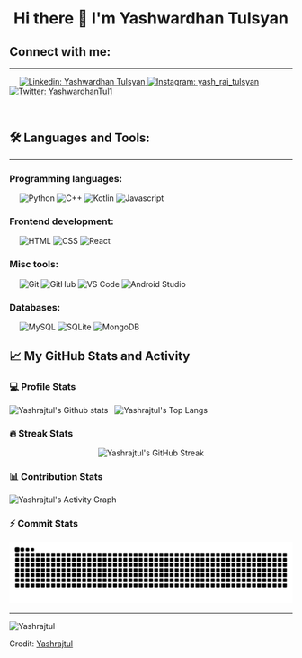 <h1 align="center"> Hi there 👋 I'm Yashwardhan Tulsyan </h1>

<!--
**Yashrajtul/Yashrajtul** is a ✨ _special_ ✨ repository because its `README.md` (this file) appears on your GitHub profile.

Here are some ideas to get you started:

- 🔭 I’m currently working on ...
- 🌱 I’m currently learning ...
- 👯 I’m looking to collaborate on ...
- 🤔 I’m looking for help with ...
- 💬 Ask me about ...
- 📫 How to reach me: ...
- 😄 Pronouns: ...
- ⚡ Fun fact: ...
-->

## Connect with me:
---------------

&emsp;
<a href="https://www.linkedin.com/in/yashwardhan-tulsyan-b0670b219/">
  ![Linkedin: Yashwardhan Tulsyan](https://img.shields.io/badge/-Yashwardhan%20Tulsyan-blue?style=flat-square&logo=Linkedin&logoColor=white)
</a>
<a href="https://www.instagram.com/yash_raj_tulsyan/">
  ![Instagram: yash_raj_tulsyan](https://img.shields.io/badge/-yash__raj__tulsyan-000?&logo=Instagram)
</a>
<a href="https://twitter.com/YashwardhanTul1">
  ![Twitter: YashwardhanTul1](https://img.shields.io/badge/-Yashwardhan%20Tulsyan-000?&logo=X)
</a>

&emsp;

## 🛠️ Languages and Tools:
------------------
### Programming languages:
&emsp;
![Python](https://img.shields.io/badge/-Python-000?&logo=Python)
![C++](https://img.shields.io/badge/-C++-000?&logo=C)
![Kotlin](https://img.shields.io/badge/-Kotlin-000?&logo=Kotlin)
![Javascript](https://img.shields.io/badge/-Javascript-000?&logo=Javascript)

### Frontend development:
&emsp;
![HTML](https://img.shields.io/badge/-HTML-000?&logo=HTML5)
![CSS](https://img.shields.io/badge/-CSS-000?&logo=CSS3)
![React](https://img.shields.io/badge/-React-000?&logo=React)

### Misc tools:
&emsp;
![Git](https://img.shields.io/badge/-Git-000?&logo=Git)
![GitHub](https://img.shields.io/badge/-GitHub-000?&logo=GitHub)
![VS Code](https://img.shields.io/badge/-VS%20Code-000?&logo=Visual-Studio-Code)
![Android Studio](https://img.shields.io/badge/-Android%20Studio-000?&logo=Android-Studio)


### Databases:
&emsp;
![MySQL](https://img.shields.io/badge/-MySQL-000?&logo=MySQL)
![SQLite](https://img.shields.io/badge/-SQLite-000?&logo=SQLite)
![MongoDB](https://img.shields.io/badge/-Mongodb-000?&logo=Mongodb)

## 📈 My GitHub Stats and Activity

### 💻 Profile Stats

<p align "center">
  <img alt="Yashrajtul's Github stats" src="https://github-readme-stats.vercel.app/api?username=Yashrajtul&theme=radical&show_icons=true" />
&nbsp 
  <img alt="Yashrajtul's Top Langs" src="https://github-readme-stats.vercel.app/api/top-langs/?username=Yashrajtul&layout=compact&theme=radical" />
</p>

### 🔥 Streak Stats

<p align="center"><img alt="Yashrajtul's GitHub Streak" src="https://github-readme-streak-stats.herokuapp.com?user=Yashrajtul&theme=tokyonight_duo" /></p>

### 📊 Contribution Stats

<img alt="Yashrajtul's Activity Graph" src="https://github-readme-activity-graph.cyclic.app/graph/?username=Yashrajtul&bg_color=1F222E&color=F8D866&line=F85D7F&point=FFFFFF&hide_border=true" />


### ⚡ Commit Stats

<p align="center">
<picture>
  <source media="(prefers-color-scheme: dark)" srcset="https://github.com/Yashrajtul/Yashrajtul/blob/output/github-snake-dark.svg">
  <source media="(prefers-color-scheme: light)" srcset="https://github.com/Yashrajtul/Yashrajtul/blob/output/github-snake-dark.svg">
  <img alt="github-snake" src="https://github.com/Yashrajtul/Yashrajtul/blob/output/github-snake-dark.svg">
</picture>
</p>

------
<p align="left"> <img src="https://komarev.com/ghpvc/?username=Yashrajtul&label=Profile%20views&color=0e75b6&style=for-the-badge" alt="Yashrajtul" /> </p>

Credit: [Yashrajtul](https://github.com/Yashrajtul)


